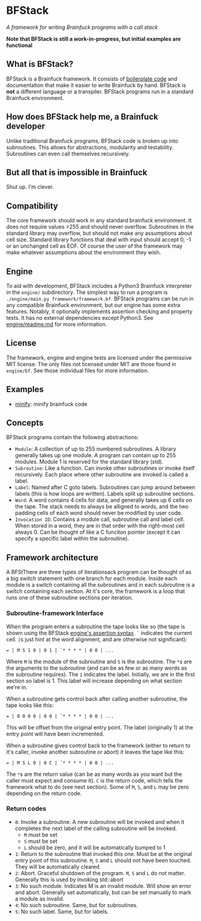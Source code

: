 # BFStack
*A framework for writing Brainfuck programs with a call stack*

__Note that BFStack is still a work-in-progress, but initial examples are functional__

## What is BFStack?
BFStack is a Brainfuck framework. It consists of [boilerplate code](framework/framework.bf) and documentation that make it easier to write Brainfuck by hand. BFStack is __not__ a different language or a transpiler. BFStack programs run in a standard Brainfuck environment.

## How does BFStack help me, a Brainfuck developer
Unlike traditional Brainfuck programs, BFStack code is broken up into subroutines. This allows for abstractions, modularity and testability. Subroutines can even call themselves recursively.

## But all that is impossible in Brainfuck
Shut up. I'm clever.

## Compatibility
The core framework should work in any standard brainfuck environment. It does not require values >255 and should never overflow. Subroutines in the standard library may overflow, but should not make any assumptions about cell size. Standard library functions that deal with input should accept 0, -1 or an unchanged cell as EOF. Of course the user of the framework may make whatever assumptions about the environment they wish.

## Engine
To aid with development, BFStack includes a Python3 Brainfuck interpreter in the `engine/` subdirectory. The simplest way to run a program is `./engine/main.py framework/framework.bf`. BFStack programs can be run in any compatible Brainfuck environment, but our engine has some extra features. Notably, it optionally implements assertion checking and property tests. It has no external dependencies except Python3. See [engine/readme.md](engine/readme.md) for more information.

## License
The framework, engine and engine tests are licensed under the permissive MIT license. The only files not licensed under MIT are those found in `engine/bf`. See those individual files for more information.

## Examples
- [minify](tools/minify.bf): minify brainfuck code

## Concepts
BFStack programs contain the following abstractions:
- `Module`: A collection of up to 255 numbered subroutines. A library generally takes up one module. A program can contain up to 255 modules. Module 1 is reserved for the standard library (std).
- `Subroutine`: Like a function. Can invoke other subroutines or invoke itself recursively. Each place where other subroutine are invoked is called a label.
- `Label`: Named after C goto labels. Subroutines can jump around between labels (this is how loops are written). Labels split up subroutine sections.
- `Word`: A word contains 4 cells for data, and generally takes up 6 cells on the tape. The stack needs to always be alligned to words, and the two padding cells of each word should never be modified by user code.
- `Invocation ID`: Contains a module call, subroutine call and label cell. When stored in a word, they are in that order with the right-most cell always 0. Can be thought of like a C funciton pointer (except it can specify a specific label within the subroutine).

## Framework architecture
A BFStThere are three types of iterationsack program can be thought of as a big switch statement with one branch for each module. Inside each module is a switch containing all the subroutines and in each subroutine is a switch containing each section. At it's core, the framework is a loop that runs one of these subroutine sections per iteration.

### Subroutine-framework Interface
When the program enters a subroutine the tape looks like so (the tape is shown using the BFStack [engine's assertion syntax](engine/readme.md). `` ` `` indicates the current cell. `|`s just hint at the word alignment, and are otherwise not significant):
```
= | M S 1 0 | 0 1 | `* * * * | 0 0 | ...
```
Where `M` is the module of the subroutine and `S` is the subroutine. The `*`s are the arguments to the subroutine (and can be as few or as many words as the subroutine requires). The `1` indicates the label. Initially, we are in the first section so label is 1. This label will increase depending on what section we're in.

When a subroutine gets control back after calling another subroutine, the tape looks like this:
```
= | 0 0 0 0 | 0 0 | `* * * * | 0 0 | ...
```
This will be offset from the original entry point. The label (originally 1) at the entry point will have been incremented.

When a subroutine gives control back to the framework (either to return to it's caller, invoke another subroutine or abort) it leaves the tape like this:
```
= | M S L 0 | 0 C | `* * * * | 0 0 | ...
```
The `*`s are the return value (can be as many words as you want but the caller must expect and consume it). `C` is the return code, which tells the framework what to do (see next section). Some of `M`, `S`, and `L` may be zero depending on the return code.

### Return codes
- `0`: Invoke a subroutine. A new subroutine will be invoked and when it completes the next label of the calling subroutine will be invoked.
  - `M` must be set
  - `S` must be set
  - `L` should be zero, and it will be automatically bumped to 1
- `1`: Return to the subroutine that invoked this one. Must be at the original entry point of this subroutine. `M`, `S` and `L` should not have been touched. They will be automatically cleared.
- `2`: Abort. Graceful shutdown of the program. `M`, `S` and `L` do not matter. Generally this is used by invoking std::abort
- `3`: No such module. Indicates M is an invalid module. Will show an error and abort. Generally set automatically, but can be set manually to mark a module as invalid.
- `4`: No such subroutine. Same, but for subroutines.
- `5`: No such label. Same, but for labels.
